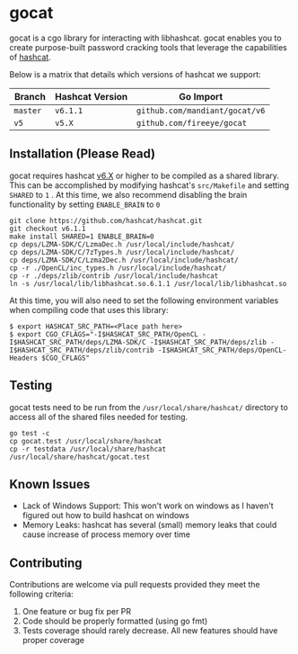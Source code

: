 # gocat

gocat is a cgo library for interacting with libhashcat. gocat enables you to create purpose-built password cracking tools that leverage the capabilities of [hashcat](https://hashcat.net/hashcat/).

Below is a matrix that details which versions of hashcat we support:

| Branch        | Hashcat Version | Go Import                     |
| ------------- | --------------- | ----------------------------- |
| `master `     | `v6.1.1`        | `github.com/mandiant/gocat/v6` |
| `v5`          | `v5.X`          | `github.com/fireeye/gocat`    |


## Installation (Please Read)

gocat requires hashcat [v6.X](https://github.com/hashcat/hashcat/releases) or higher to be compiled as a shared library. This can be accomplished by modifying hashcat's `src/Makefile` and setting `SHARED` to `1` . At this time, we also recommend disabling the brain functionality by setting `ENABLE_BRAIN` to `0`

    git clone https://github.com/hashcat/hashcat.git
    git checkout v6.1.1
    make install SHARED=1 ENABLE_BRAIN=0
    cp deps/LZMA-SDK/C/LzmaDec.h /usr/local/include/hashcat/
    cp deps/LZMA-SDK/C/7zTypes.h /usr/local/include/hashcat/
    cp deps/LZMA-SDK/C/Lzma2Dec.h /usr/local/include/hashcat/
    cp -r ./OpenCL/inc_types.h /usr/local/include/hashcat/
    cp -r ./deps/zlib/contrib /usr/local/include/hashcat
    ln -s /usr/local/lib/libhashcat.so.6.1.1 /usr/local/lib/libhashcat.so

At this time, you will also need to set the following environment variables when compiling code that uses this library:

    $ export HASHCAT_SRC_PATH=<Place path here>
    $ export CGO_CFLAGS="-I$HASHCAT_SRC_PATH/OpenCL -I$HASHCAT_SRC_PATH/deps/LZMA-SDK/C -I$HASHCAT_SRC_PATH/deps/zlib -I$HASHCAT_SRC_PATH/deps/zlib/contrib -I$HASHCAT_SRC_PATH/deps/OpenCL-Headers $CGO_CFLAGS"

## Testing

gocat tests need to be run from the `/usr/local/share/hashcat/` directory to access all of the shared files needed for testing.

    go test -c
    cp gocat.test /usr/local/share/hashcat
    cp -r testdata /usr/local/share/hashcat
    /usr/local/share/hashcat/gocat.test

## Known Issues

* Lack of Windows Support: This won't work on windows as I haven't figured out how to build hashcat on windows
* Memory Leaks: hashcat has several (small) memory leaks that could cause increase of process memory over time

## Contributing

Contributions are welcome via pull requests provided they meet the following criteria:

1. One feature or bug fix per PR
1. Code should be properly formatted (using go fmt)
1. Tests coverage should rarely decrease. All new features should have proper coverage
